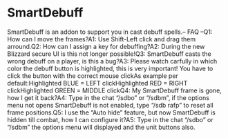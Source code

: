 # SmartDebuff

SmartDebuff is an addon to support you in cast debuff spells.– FAQ –Q1: How can I move the frames?A1: Use Shift-Left click and drag them arround.Q2: How can I assign a key for debuffing?A2: During the new Blizzard secure UI is this not longer possible!Q3: SmartDebuff casts the wrong debuff on a player, is this a bug?A3: Please watch carfully in which color the debuff button is highlighted, this is very important! You have to click the button with the correct mouse clickAs example per default:Highlighted BLUE = LEFT clickHighlighted RED = RIGHT clickHighlighted GREEN = MIDDLE clickQ4: My SmartDebuff frame is gone, how I get it back?A4: Type in the chat “/sdbo” or “/sdbm”, if the options menu not opens SmartDebuff is not enabled, type “/sdb rafp” to reset all frame positions.Q5: I use the “Auto hide” feature, but now SmartDebuff is hidden till combat, how I can configure it?A5: Type in the chat “/sdbo” or “/sdbm” the options menu will displayed and the unit buttons also.
